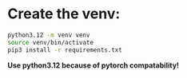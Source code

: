# Create the venv:

```bash
python3.12 -m venv venv
source venv/bin/activate
pip3 install -r requirements.txt
```

**Use python3.12 because of pytorch compatability!**
